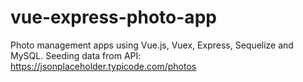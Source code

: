 # vue-express-photo-app

Photo management apps using Vue.js, Vuex, Express, Sequelize and MySQL. Seeding data from API: https://jsonplaceholder.typicode.com/photos
